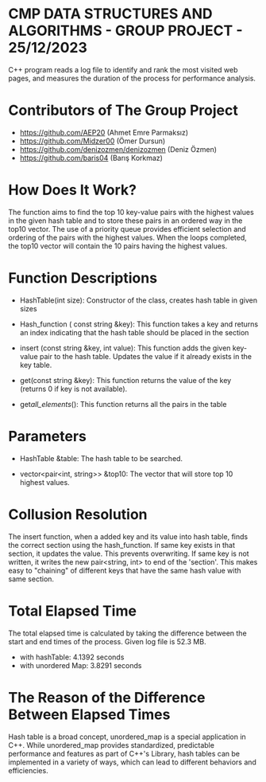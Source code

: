 # CMP DATA STRUCTURES AND ALGORITHMS - GROUP PROJECT - 25/12/2023

C++ program reads a log file to identify and rank the most visited web pages, and measures the duration of the process for performance analysis.

# Contributors of The Group Project

- https://github.com/AEP20 (Ahmet Emre Parmaksız)
- https://github.com/Midzer00 (Ömer Dursun)
- https://github.com/denizozmen/denizozmen (Deniz Özmen)
- https://github.com/baris04 (Barış Korkmaz)

# How Does It Work?

The function aims to find the top 10 key-value pairs with the highest values in the given hash table and to store these pairs in an ordered way in the top10 vector. The use of a priority queue provides efficient selection and ordering of the pairs with the highest values. When the loops completed, the top10 vector will contain the 10 pairs having the highest values.

# Function Descriptions

- HashTable(int size):
  Constructor of the class, creates hash table in given sizes

- Hash_function ( const string &key):
  This function takes a key and returns an index indicating that the hash table should be placed in the section

- insert (const string &key, int value):
  This function adds the given key-value pair to the hash table.
  Updates the value if it already exists in the key table.

- get(const string &key):
  This function returns the value of the key (returns 0 if key is not available).

- get*all_elements*():
  This function returns all the pairs in the table

# Parameters

- HashTable &table:
  The hash table to be searched.

- vector<pair<int, string>> &top10:
  The vector that will store top 10 highest values.

# Collusion Resolution

The insert function, when a added key and its value into hash table, finds the correct section using the hash_function. If same key exists in that section, it updates the value. This prevents overwriting. If same key is not written, it writes the new pair<string, int> to end of the 'section'. This makes easy to "chaining" of different keys that have the same hash value with same section.

# Total Elapsed Time

The total elapsed time is calculated by taking the difference between the start and end times of the process. Given log file is 52.3 MB.

- with hashTable: 4.1392 seconds
- with unordered Map: 3.8291 seconds

# The Reason of the Difference Between Elapsed Times

Hash table is a broad concept, unordered_map is a special application in C++. While unordered_map provides standardized, predictable performance and features as part of C++'s Library, hash tables can be implemented in a variety of ways, which can lead to different behaviors and efficiencies.
